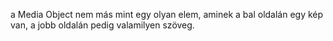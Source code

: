 a Media Object nem más mint egy olyan elem, aminek a bal oldalán egy kép van, a jobb oldalán pedig valamilyen szöveg.